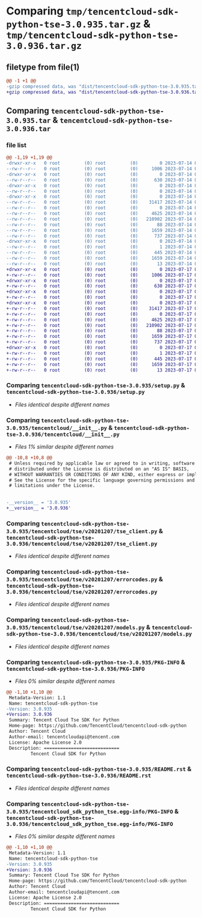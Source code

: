 # Comparing `tmp/tencentcloud-sdk-python-tse-3.0.935.tar.gz` & `tmp/tencentcloud-sdk-python-tse-3.0.936.tar.gz`

## filetype from file(1)

```diff
@@ -1 +1 @@
-gzip compressed data, was "dist/tencentcloud-sdk-python-tse-3.0.935.tar", last modified: Fri Jul 14 00:44:51 2023, max compression
+gzip compressed data, was "dist/tencentcloud-sdk-python-tse-3.0.936.tar", last modified: Mon Jul 17 00:38:51 2023, max compression
```

## Comparing `tencentcloud-sdk-python-tse-3.0.935.tar` & `tencentcloud-sdk-python-tse-3.0.936.tar`

### file list

```diff
@@ -1,19 +1,19 @@
-drwxr-xr-x   0 root         (0) root         (0)        0 2023-07-14 00:44:51.000000 tencentcloud-sdk-python-tse-3.0.935/
--rw-r--r--   0 root         (0) root         (0)     1006 2023-07-14 00:44:50.000000 tencentcloud-sdk-python-tse-3.0.935/setup.py
-drwxr-xr-x   0 root         (0) root         (0)        0 2023-07-14 00:44:51.000000 tencentcloud-sdk-python-tse-3.0.935/tencentcloud/
--rw-r--r--   0 root         (0) root         (0)      630 2023-07-14 00:44:50.000000 tencentcloud-sdk-python-tse-3.0.935/tencentcloud/__init__.py
-drwxr-xr-x   0 root         (0) root         (0)        0 2023-07-14 00:44:51.000000 tencentcloud-sdk-python-tse-3.0.935/tencentcloud/tse/
--rw-r--r--   0 root         (0) root         (0)        0 2023-07-14 00:44:50.000000 tencentcloud-sdk-python-tse-3.0.935/tencentcloud/tse/__init__.py
-drwxr-xr-x   0 root         (0) root         (0)        0 2023-07-14 00:44:51.000000 tencentcloud-sdk-python-tse-3.0.935/tencentcloud/tse/v20201207/
--rw-r--r--   0 root         (0) root         (0)    31417 2023-07-14 00:44:50.000000 tencentcloud-sdk-python-tse-3.0.935/tencentcloud/tse/v20201207/tse_client.py
--rw-r--r--   0 root         (0) root         (0)        0 2023-07-14 00:44:50.000000 tencentcloud-sdk-python-tse-3.0.935/tencentcloud/tse/v20201207/__init__.py
--rw-r--r--   0 root         (0) root         (0)     4625 2023-07-14 00:44:50.000000 tencentcloud-sdk-python-tse-3.0.935/tencentcloud/tse/v20201207/errorcodes.py
--rw-r--r--   0 root         (0) root         (0)   210902 2023-07-14 00:44:50.000000 tencentcloud-sdk-python-tse-3.0.935/tencentcloud/tse/v20201207/models.py
--rw-r--r--   0 root         (0) root         (0)       88 2023-07-14 00:44:51.000000 tencentcloud-sdk-python-tse-3.0.935/setup.cfg
--rw-r--r--   0 root         (0) root         (0)     1659 2023-07-14 00:44:51.000000 tencentcloud-sdk-python-tse-3.0.935/PKG-INFO
--rw-r--r--   0 root         (0) root         (0)      737 2023-07-14 00:44:50.000000 tencentcloud-sdk-python-tse-3.0.935/README.rst
-drwxr-xr-x   0 root         (0) root         (0)        0 2023-07-14 00:44:51.000000 tencentcloud-sdk-python-tse-3.0.935/tencentcloud_sdk_python_tse.egg-info/
--rw-r--r--   0 root         (0) root         (0)        1 2023-07-14 00:44:51.000000 tencentcloud-sdk-python-tse-3.0.935/tencentcloud_sdk_python_tse.egg-info/dependency_links.txt
--rw-r--r--   0 root         (0) root         (0)      445 2023-07-14 00:44:51.000000 tencentcloud-sdk-python-tse-3.0.935/tencentcloud_sdk_python_tse.egg-info/SOURCES.txt
--rw-r--r--   0 root         (0) root         (0)     1659 2023-07-14 00:44:51.000000 tencentcloud-sdk-python-tse-3.0.935/tencentcloud_sdk_python_tse.egg-info/PKG-INFO
--rw-r--r--   0 root         (0) root         (0)       13 2023-07-14 00:44:51.000000 tencentcloud-sdk-python-tse-3.0.935/tencentcloud_sdk_python_tse.egg-info/top_level.txt
+drwxr-xr-x   0 root         (0) root         (0)        0 2023-07-17 00:38:51.000000 tencentcloud-sdk-python-tse-3.0.936/
+-rw-r--r--   0 root         (0) root         (0)     1006 2023-07-17 00:38:51.000000 tencentcloud-sdk-python-tse-3.0.936/setup.py
+drwxr-xr-x   0 root         (0) root         (0)        0 2023-07-17 00:38:51.000000 tencentcloud-sdk-python-tse-3.0.936/tencentcloud/
+-rw-r--r--   0 root         (0) root         (0)      630 2023-07-17 00:38:51.000000 tencentcloud-sdk-python-tse-3.0.936/tencentcloud/__init__.py
+drwxr-xr-x   0 root         (0) root         (0)        0 2023-07-17 00:38:51.000000 tencentcloud-sdk-python-tse-3.0.936/tencentcloud/tse/
+-rw-r--r--   0 root         (0) root         (0)        0 2023-07-17 00:38:51.000000 tencentcloud-sdk-python-tse-3.0.936/tencentcloud/tse/__init__.py
+drwxr-xr-x   0 root         (0) root         (0)        0 2023-07-17 00:38:51.000000 tencentcloud-sdk-python-tse-3.0.936/tencentcloud/tse/v20201207/
+-rw-r--r--   0 root         (0) root         (0)    31417 2023-07-17 00:38:51.000000 tencentcloud-sdk-python-tse-3.0.936/tencentcloud/tse/v20201207/tse_client.py
+-rw-r--r--   0 root         (0) root         (0)        0 2023-07-17 00:38:51.000000 tencentcloud-sdk-python-tse-3.0.936/tencentcloud/tse/v20201207/__init__.py
+-rw-r--r--   0 root         (0) root         (0)     4625 2023-07-17 00:38:51.000000 tencentcloud-sdk-python-tse-3.0.936/tencentcloud/tse/v20201207/errorcodes.py
+-rw-r--r--   0 root         (0) root         (0)   210902 2023-07-17 00:38:51.000000 tencentcloud-sdk-python-tse-3.0.936/tencentcloud/tse/v20201207/models.py
+-rw-r--r--   0 root         (0) root         (0)       88 2023-07-17 00:38:51.000000 tencentcloud-sdk-python-tse-3.0.936/setup.cfg
+-rw-r--r--   0 root         (0) root         (0)     1659 2023-07-17 00:38:51.000000 tencentcloud-sdk-python-tse-3.0.936/PKG-INFO
+-rw-r--r--   0 root         (0) root         (0)      737 2023-07-17 00:38:51.000000 tencentcloud-sdk-python-tse-3.0.936/README.rst
+drwxr-xr-x   0 root         (0) root         (0)        0 2023-07-17 00:38:51.000000 tencentcloud-sdk-python-tse-3.0.936/tencentcloud_sdk_python_tse.egg-info/
+-rw-r--r--   0 root         (0) root         (0)        1 2023-07-17 00:38:51.000000 tencentcloud-sdk-python-tse-3.0.936/tencentcloud_sdk_python_tse.egg-info/dependency_links.txt
+-rw-r--r--   0 root         (0) root         (0)      445 2023-07-17 00:38:51.000000 tencentcloud-sdk-python-tse-3.0.936/tencentcloud_sdk_python_tse.egg-info/SOURCES.txt
+-rw-r--r--   0 root         (0) root         (0)     1659 2023-07-17 00:38:51.000000 tencentcloud-sdk-python-tse-3.0.936/tencentcloud_sdk_python_tse.egg-info/PKG-INFO
+-rw-r--r--   0 root         (0) root         (0)       13 2023-07-17 00:38:51.000000 tencentcloud-sdk-python-tse-3.0.936/tencentcloud_sdk_python_tse.egg-info/top_level.txt
```

### Comparing `tencentcloud-sdk-python-tse-3.0.935/setup.py` & `tencentcloud-sdk-python-tse-3.0.936/setup.py`

 * *Files identical despite different names*

### Comparing `tencentcloud-sdk-python-tse-3.0.935/tencentcloud/__init__.py` & `tencentcloud-sdk-python-tse-3.0.936/tencentcloud/__init__.py`

 * *Files 1% similar despite different names*

```diff
@@ -10,8 +10,8 @@
 # Unless required by applicable law or agreed to in writing, software
 # distributed under the License is distributed on an "AS IS" BASIS,
 # WITHOUT WARRANTIES OR CONDITIONS OF ANY KIND, either express or implied.
 # See the License for the specific language governing permissions and
 # limitations under the License.
 
 
-__version__ = '3.0.935'
+__version__ = '3.0.936'
```

### Comparing `tencentcloud-sdk-python-tse-3.0.935/tencentcloud/tse/v20201207/tse_client.py` & `tencentcloud-sdk-python-tse-3.0.936/tencentcloud/tse/v20201207/tse_client.py`

 * *Files identical despite different names*

### Comparing `tencentcloud-sdk-python-tse-3.0.935/tencentcloud/tse/v20201207/errorcodes.py` & `tencentcloud-sdk-python-tse-3.0.936/tencentcloud/tse/v20201207/errorcodes.py`

 * *Files identical despite different names*

### Comparing `tencentcloud-sdk-python-tse-3.0.935/tencentcloud/tse/v20201207/models.py` & `tencentcloud-sdk-python-tse-3.0.936/tencentcloud/tse/v20201207/models.py`

 * *Files identical despite different names*

### Comparing `tencentcloud-sdk-python-tse-3.0.935/PKG-INFO` & `tencentcloud-sdk-python-tse-3.0.936/PKG-INFO`

 * *Files 0% similar despite different names*

```diff
@@ -1,10 +1,10 @@
 Metadata-Version: 1.1
 Name: tencentcloud-sdk-python-tse
-Version: 3.0.935
+Version: 3.0.936
 Summary: Tencent Cloud Tse SDK for Python
 Home-page: https://github.com/TencentCloud/tencentcloud-sdk-python
 Author: Tencent Cloud
 Author-email: tencentcloudapi@tencent.com
 License: Apache License 2.0
 Description: ============================
         Tencent Cloud SDK for Python
```

### Comparing `tencentcloud-sdk-python-tse-3.0.935/README.rst` & `tencentcloud-sdk-python-tse-3.0.936/README.rst`

 * *Files identical despite different names*

### Comparing `tencentcloud-sdk-python-tse-3.0.935/tencentcloud_sdk_python_tse.egg-info/PKG-INFO` & `tencentcloud-sdk-python-tse-3.0.936/tencentcloud_sdk_python_tse.egg-info/PKG-INFO`

 * *Files 0% similar despite different names*

```diff
@@ -1,10 +1,10 @@
 Metadata-Version: 1.1
 Name: tencentcloud-sdk-python-tse
-Version: 3.0.935
+Version: 3.0.936
 Summary: Tencent Cloud Tse SDK for Python
 Home-page: https://github.com/TencentCloud/tencentcloud-sdk-python
 Author: Tencent Cloud
 Author-email: tencentcloudapi@tencent.com
 License: Apache License 2.0
 Description: ============================
         Tencent Cloud SDK for Python
```

